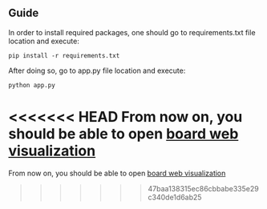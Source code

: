 ## Guide
In order to install required packages, one should go to requirements.txt file location and execute:
```
pip install -r requirements.txt
```
After doing so, go to app.py file location and execute:
```
python app.py
```
<<<<<<< HEAD
From now on, you should be able to open 
[board web visualization](http://127.0.0.1:5000/)
=======
From now on, you should be able to open [board web visualization](http://127.0.0.1:5000/board)
>>>>>>> 47baa138315ec86cbbabe335e29c340de1d6ab25
